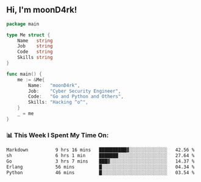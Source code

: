 <h2> Hi, I'm moonD4rk!</h2>

```go
package main

type Me struct {
	Name   string
	Job    string
	Code   string
	Skills string
}

func main() {
	me := &Me{
		Name:   "moonD4rk",
		Job:    "Cyber Security Engineer",
		Code:   "Go and Python and Others",
		Skills: "Hacking ^o^",
	}
	_ = me
}
```

<h3>📊 This Week I Spent My Time On:</h3>
<!-- <img align='right' src="https://github-readme-stats.vercel.app/api?username=moond4rk&show_icons=true&theme=radical", width="300" height="150"> -->

<!--START_SECTION:waka-->

```txt
Markdown          9 hrs 16 mins   ██████████▓░░░░░░░░░░░░░░   42.56 %
sh                6 hrs 1 min     ███████░░░░░░░░░░░░░░░░░░   27.64 %
Go                3 hrs 7 mins    ███▓░░░░░░░░░░░░░░░░░░░░░   14.37 %
Erlang            56 mins         █░░░░░░░░░░░░░░░░░░░░░░░░   04.34 %
Python            46 mins         █░░░░░░░░░░░░░░░░░░░░░░░░   03.54 %
```

<!--END_SECTION:waka-->

